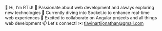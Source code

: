 👋 Hi, I'm RTiJ!
👀 Passionate about web development and always exploring new technologies
🌱 Currently diving into Socket.io to enhance real-time web experiences
💼 Excited to collaborate on Angular projects and all things web development
📫 Let's connect!
✉️ tiavinartjjonathan@gmail.com
